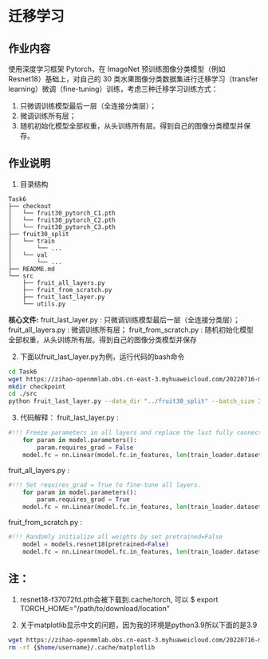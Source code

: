 # 迁移学习

## 作业内容
使用深度学习框架 Pytorch，在 ImageNet 预训练图像分类模型（例如 Resnet18）基础上，对自己的 30 类水果图像分类数据集进行迁移学习（transfer learning）微调（fine-tuning）训练，考虑三种迁移学习训练方式：
1. 只微调训练模型最后一层（全连接分类层）；
2. 微调训练所有层；
3. 随机初始化模型全部权重，从头训练所有层。得到自己的图像分类模型并保存。

## 作业说明
1. 目录结构
```
Task6
├── checkout
│   └── fruit30_pytorch_C1.pth
│   └── fruit30_pytorch_C2.pth
│   └── fruit30_pytorch_C3.pth
├── fruit30_split
│   └── train
│       └── ...
│   └── val
│       └── ...
├── README.md
└── src
    ├── fruit_all_layers.py
    ├── fruit_from_scratch.py
    ├── fruit_last_layer.py
    └── utils.py
```   
**核心文件:**
fruit_last_layer.py : 只微调训练模型最后一层（全连接分类层）；
fruit_all_layers.py : 微调训练所有层；
fruit_from_scratch.py : 随机初始化模型全部权重，从头训练所有层。得到自己的图像分类模型并保存

2. 下面以fruit_last_layer.py为例，运行代码的bash命令
```bash
cd Task6
wget https://zihao-openmmlab.obs.cn-east-3.myhuaweicloud.com/20220716-mmclassification/dataset/fruit30/fruit30_split.zip
mkdir checkpoint
cd ./src
python fruit_last_layer.py --data_dir "../fruit30_split" --batch_size 128 --epochs 60 --output_dir "../checkpoint/fruit30_pytorch_C1.pth"
```
3. 代码解释：
fruit_last_layer.py : 
```python
#!!! Freeze parameters in all layers and replace the last fully connected layer
    for param in model.parameters():
        param.requires_grad = False
    model.fc = nn.Linear(model.fc.in_features, len(train_loader.dataset.classes))
```
fruit_all_layers.py :
```python
#!!! Set requires_grad = True to fine-tune all layers.
    for param in model.parameters():
        param.requires_grad = True
    model.fc = nn.Linear(model.fc.in_features, len(train_loader.dataset.classes))
```
fruit_from_scratch.py : 
```python
#!!! Randomly initialize all weights by set pretrained=False
    model = models.resnet18(pretrained=False) 
    model.fc = nn.Linear(model.fc.in_features, len(train_loader.dataset.classes))
```

## 注：
1. resnet18-f37072fd.pth会被下载到.cache/torch, 可以 $ export TORCH_HOME="/path/to/download/location"

2. 关于matplotlib显示中文的问题，因为我的环境是python3.9所以下面的是3.9
```bash
wget https://zihao-openmmlab.obs.cn-east-3.myhuaweicloud.com/20220716-mmclassification/dataset/SimHei.ttf -O {$home/username}/miniconda3/envs/ML/lib/python3.9/site-packages/matplotlib/mpl-data/fonts/ttf/SimHei.ttf --no-check-certificate
rm -rf {$home/username}/.cache/matplotlib
```